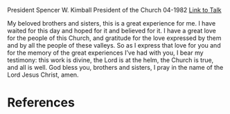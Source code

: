 President Spencer W. Kimball
President of the Church
04-1982
[Link to Talk](https://www.churchofjesuschrist.org/study/general-conference/1982/04/the-lord-is-at-the-helm?lang=eng)

My beloved brothers and sisters, this is a great experience for me. I have waited for this day and hoped for it and believed for it. I have a great love for the people of this Church, and gratitude for the love expressed by them and by all the people of these valleys. So as I express that love for you and for the memory of the great experiences I’ve had with you, I bear my testimony: this work is divine, the Lord is at the helm, the Church is true, and all is well. God bless you, brothers and sisters, I pray in the name of the Lord Jesus Christ, amen.

# References

